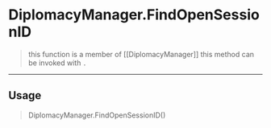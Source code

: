 # DiplomacyManager.FindOpenSessionID
> this function is a member of [[DiplomacyManager]]
> this method can be invoked with `.`
-----
## Usage
> DiplomacyManager.FindOpenSessionID()
